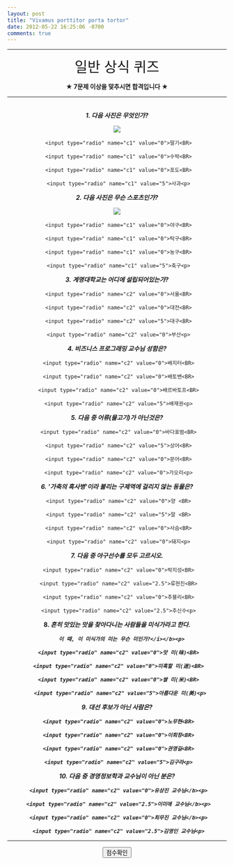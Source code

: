```yaml
---
layout: post
title: "Vivamus porttitor porta tortor"
date: 2012-05-22 16:25:06 -0700
comments: true
---
```


<HTML>
 <HEAD>
 <TITLE> 비즈니스 프로그래밍 과제 </TITLE>
 <BODY>
 <hr color="green" size="5">
 <font size=6 face=Arial><center> 일반 상식 퀴즈 </font><br><p>
 <b><center>★  7문제 이상을 맟추시면 합격입니다  ★</b><p>

<SCRIPT language = "javaScript">
function CheckedTotal(mylist){
  var i,total;
   total = 0;
  for( i = 0; i<mylist.length; i++ ) {
     if( mylist[i].checked ) {
      total += parseInt(mylist[i].value);
    }
   }
   return total;
   }
  function MyScore( mf ) {
   var myscore = 0;
   myscore = CheckedTotal( mf.c1 ) + CheckedTotal( mf.c2 );
   alert( "점수:" + myscore + "점" );
 }
 </SCRIPT>
</head>
 <body>
 <FORM NAME="javaFrom">
 <center>
   <hr color="green" size="5"> <BR>
 <b> <i>1. 다음 사진은 무엇인가? </i></b><p>

<IMG src = "c1.jpg"><BR>

     <input type="radio" name="c1" value="0">딸기<BR>

     <input type="radio" name="c1" value="0">수박<BR>

     <input type="radio" name="c1" value="0">포도<BR>

     <input type="radio" name="c1" value="5">사과<p>

<b> <i>2. 다음 사진은 무슨 스포츠인가? </i></b><p>

<IMG src = "c2.jpg"><BR>

     <input type="radio" name="c1" value="0">야구<BR>

     <input type="radio" name="c1" value="0">탁구<BR>

     <input type="radio" name="c1" value="0">농구<BR>

     <input type="radio" name="c1" value="5">축구<p>

<b> <i>3. 계명대학교는 어디에 설립되어있는가? </i></b><p>

     <input type="radio" name="c2" value="0">서울<BR>

     <input type="radio" name="c2" value="0">대전<BR>

     <input type="radio" name="c2" value="5">대구<BR>

     <input type="radio" name="c2" value="0">부산<p>
    
 <b> <i>4. 비즈니스 프로그래밍 교수님 성함은? </i></b><p>

     <input type="radio" name="c2" value="0">배지터<BR>

     <input type="radio" name="c2" value="0">배토밴<BR>

     <input type="radio" name="c2" value="0">배르바토프<BR>

     <input type="radio" name="c2" value="5">배재권<p>

<b> <i>5. 다음 중 어류(물고기)가 아닌것은? </i></b><p>

     <input type="radio" name="c2" value="0">바다표범<BR>

     <input type="radio" name="c2" value="5">상어<BR>

     <input type="radio" name="c2" value="0">문어<BR>

     <input type="radio" name="c2" value="0">가오리<p>
  
 <b> <i>6. '가축의 흑사병'이라 불리는 구제역에 걸리지 않는 동물은? </i></b><p>

     <input type="radio" name="c2" value="0">양 <BR>

     <input type="radio" name="c2" value="5">말 <BR>

     <input type="radio" name="c2" value="0">사슴<BR>

     <input type="radio" name="c2" value="0">돼지<p>

<b> <i>7. 다음 중 야구선수를 모두 고르시오. </i></b><p>

     <input type="radio" name="c2" value="0">박지성<BR>

     <input type="radio" name="c2" value="2.5">류현진<BR>

     <input type="radio" name="c2" value="0">추블리<BR>

     <input type="radio" name="c2" value="2.5">추신수<p>

<b> 8. <i>흔히 맛있는 맛을 찾아다니는 사람들을 미식가라고 한다. <BR>

       이 때, 이 미식가의 미는 무슨 미인가?</i></b><p>

     <input type="radio" name="c2" value="0">맛 미(味)<BR>

     <input type="radio" name="c2" value="0">미혹할 미(迷)<BR>

     <input type="radio" name="c2" value="0">쌀 미(米)<BR>
     
      <input type="radio" name="c2" value="5">아름다운 미(美)<p>

<b> <i>9. 대선 후보가 아닌 사람은? </i></b><p>

     <input type="radio" name="c2" value="0">노무현<BR>

     <input type="radio" name="c2" value="0">이회창<BR>

     <input type="radio" name="c2" value="0">권영길<BR>

     <input type="radio" name="c2" value="5">김구라<p>

<b> <i>10. 다음 중 경영정보학과 교수님이 아닌 분은? </i></b><p>

     <input type="radio" name="c2" value="0">유상진 교수님</b><p>

     <input type="radio" name="c2" value="2.5">이미애 교수님</b><p>

     <input type="radio" name="c2" value="0">최무진 교수님</b><p>

     <input type="radio" name="c2" value="2.5">김영인 교수님<p>

  <hr color="gray" size="1">

  <input type="BUTTON" value="점수확인" onClick="MyScore(this.form)">

 </center>
</FORM>
</body>
</html>

